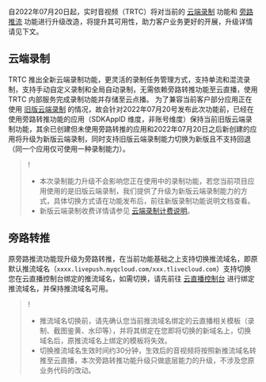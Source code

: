 自2022年07月20日起，实时音视频（TRTC）将对当前的 [云端录制](https://cloud.tencent.com/document/product/647/16823) 功能和 [旁路推流](https://cloud.tencent.com/document/product/647/16826) 功能进行升级改造，将提升其可用性，助力客户业务更好的开展，升级详情请见下文。

## 云端录制
TRTC 推出全新云端录制功能，更灵活的录制任务管理方式，支持单流和混流录制，支持手动自定义录制和全局自动录制，无需依赖旁路转推功能至云直播，使用 TRTC 内部服务完成录制功能并存储至云点播。
为了兼容当前客户部分应用正在使用 [旧版云端录制](https://cloud.tencent.com/document/product/647/16823) 的情况，故会针对2022年07月20号发布此次功能前，已经在使用旁路转推功能的应用（SDKAppID 维度，非账号维度）保持当前旧版云端录制功能，其余已创建但未使用旁路转推的应用和2022年07月20日之后新创建的应用将升级为新版云端录制，同时支持旧版云端录制能力切换为新版且不支持回退（同一个应用仅可使用一种录制能力）。

>!
>- 本次录制能力升级不会影响您正在使用中的录制功能，若您当前项目应用使用的是旧版云端录制，我们提供了升级为新版云端录制能力的方式，具体切换方式请在功能发布后，前往新版录制功能说明文档查看。
>- 新版云端录制收费详情请参见 [云端录制计费说明](https://cloud.tencent.com/document/product/647/75047)。

## 旁路转推
原旁路推流功能现升级为旁路转推，在当前功能基础之上支持切换推流域名，即原默认推流域名（`xxxx.livepush.myqcloud.com/xxx.tlivecloud.com`）支持切换您在云直播控制台绑定的推流域名，如需切换，请先前往 [云直播控制台](https://console.cloud.tencent.com/live/domainmanage) 进行绑定推流域名，并保持推流域名可用。

>! 
>- 推流域名切换前，请先确认您当前推流域名绑定的云直播相关模板（录制、截图鉴黄、水印等），并将其绑定在您即将切换的新域名上，切换域名后，原推流域名上绑定的模板将失效。
>- 切换推流域名生效时间约30分钟，生效后的音视频将按照新推流域名转推至云直播，本次旁路转推功能升级只做底层能力的升级，不涉及您原业务代码的改动。





